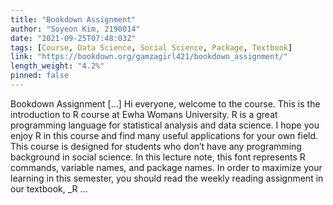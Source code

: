 ```yaml
---
title: "Bookdown Assignment"
author: "Soyeon Kim, 2190014"
date: "2021-09-25T07:48:03Z"
tags: [Course, Data Science, Social Science, Package, Textbook]
link: "https://bookdown.org/gamzagirl421/bookdown_assignment/"
length_weight: "4.2%"
pinned: false
---
```


Bookdown Assignment [...] Hi everyone, welcome to the course. This is the introduction to R course at Ewha Womans University. R is a great programming language for statistical analysis and data science. I hope you enjoy R in this course and find many useful applications for your own field. This course is designed for students who don’t have any programming background in social science. In this lecture note, this font represents R commands, variable names, and package names. In order to maximize your learning in this semester, you should read the weekly reading assignment in our textbook, _R ...

